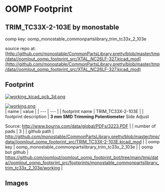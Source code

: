 # OOMP Footprint  
## TRIM_TC33X-2-103E  by monostable  
  
oomp key: oomp_monostable_commonpartslibrary_trim_tc33x_2_103e  
  
source repo at: [http://github.com/monostable/CommonPartsLibrary.pretty/blob/master/tmp/data//oomlout_oomp_footprint_src/XTAL_NC26LF-327.kicad_mod](http://github.com/monostable/CommonPartsLibrary.pretty/blob/master/tmp/data//oomlout_oomp_footprint_src/XTAL_NC26LF-327.kicad_mod)  
## Footprint  
  
[![working_kicad_pcb_3d.png](working_kicad_pcb_3d_600.png)](working_kicad_pcb_3d.png)  
  
[![working.png](working_600.png)](working.png)  
| name | value | 
| --- | --- | 
| footprint name | TRIM_TC33X-2-103E | 
| footprint description | <b>3 mm SMD Trimming Potentiometer</b> Side Adjust<p>Source: http://www.bourns.com/data/global/PDFs/3223.PDF | 
| number of pads | 3 | 
| github path | http://github.com/monostable/CommonPartsLibrary.pretty/blob/master/tmp/data//oomlout_oomp_footprint_src/TRIM_TC33X-2-103E.kicad_mod | 
| oomp key | oomp_monostable_commonpartslibrary_trim_tc33x_2_103e | 
| oomp bot github | https://github.com/oomlout/oomlout_oomp_footprint_bot/tree/main/tmp/data//oomlout_oomp_footprint_src/footprints/monostable_commonpartslibrary_trim_tc33x_2_103e/working | 
## Images  

